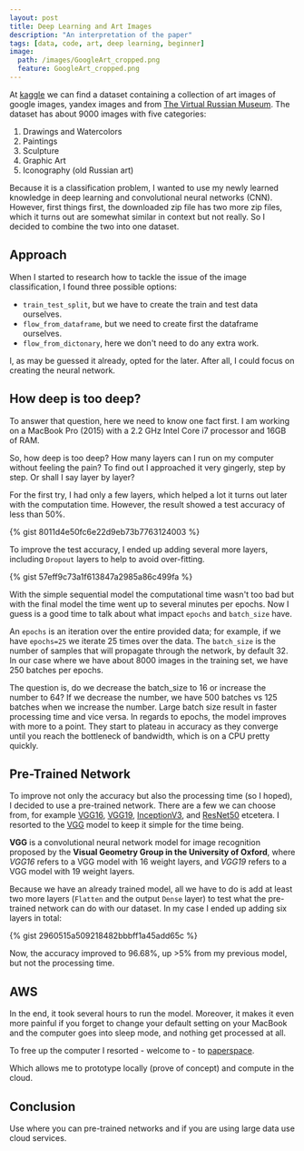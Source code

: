 ```yaml
---
layout: post
title: Deep Learning and Art Images
description: "An interpretation of the paper"
tags: [data, code, art, deep learning, beginner]
image:
  path: /images/GoogleArt_cropped.png
  feature: GoogleArt_cropped.png
---
```


At [kaggle](https://www.kaggle.com) we can find a dataset containing a collection of art images of google images, yandex images and from [The Virtual Russian Museum](http://rusmuseumvrm.ru/collections/?lang=en). The dataset has about 9000 images with five categories:
1. Drawings and Watercolors
2. Paintings
3. Sculpture
4. Graphic Art
5. Iconography (old Russian art)

Because it is a classification problem, I wanted to use my newly learned knowledge in deep learning and convolutional neural networks (CNN). However, first things first, the downloaded zip file has two more zip files, which it turns out are somewhat similar in context but not really. So I decided to combine the two into one dataset.

## Approach

When I started to research how to tackle the issue of the image classification, I found three possible options: 
* `train_test_split`, but we have to create the train and test data ourselves.
* `flow_from_dataframe`, but we need to create first the dataframe ourselves.
* `flow_from_dictonary`, here we don't need to do any extra work.

I, as may be guessed it already, opted for the later. After all, I could focus on creating the neural network.

## How deep is too deep?

To answer that question, here we need to know one fact first. I am working on a MacBook Pro (2015) with a 2.2 GHz Intel Core i7 processor and 16GB of RAM. 

So, how deep is too deep? How many layers can I run on my computer without feeling the pain? To find out I approached it very gingerly, step by step. Or shall I say layer by layer? 

For the first try, I had only a few layers, which helped a lot it turns out later with the computation time. However, the result showed a test accuracy of less than 50%.

{% gist 8011d4e50fc6e22d9eb73b7763124003 %}

To improve the test accuracy, I ended up adding several more layers, including `Dropout` layers to help to avoid over-fitting.

{% gist 57eff9c73a1f613847a2985a86c499fa %}

With the simple sequential model the computational time wasn't too bad but with the final model the time went up to several minutes per epochs. Now I guess is a good time to talk about what impact `epochs` and `batch_size` have. 

An `epochs` is an iteration over the entire provided data; for example, if we have `epochs=25` we iterate 25 times over the data. The `batch_size` is the number of samples that will propagate through the network, by default 32. In our case where we have about 8000 images in the training set, we have 250 batches per epochs.

The question is, do we decrease the batch_size to 16 or increase the number to 64? If we decrease the number, we have 500 batches vs 125 batches when we increase the number. Large batch size result in faster processing time and vice versa. In regards to epochs, the model improves with more to a point. They start to plateau in accuracy as they converge until you reach the bottleneck of bandwidth, which is on a CPU pretty quickly.

## Pre-Trained Network

To improve not only the accuracy but also the processing time (so I hoped), I decided to use a pre-trained network. There are a few we can choose from, for example [VGG16](https://keras.io/applications/#vgg16), [VGG19](https://keras.io/applications/#vgg19), [InceptionV3](https://keras.io/applications/#inceptionv3), and [ResNet50](https://keras.io/applications/#resnet50) etcetera. I resorted to the [VGG](https://arxiv.org/abs/1409.1556) model to keep it simple for the time being. 

**VGG** is a convolutional neural network model for image recognition proposed by the **Visual Geometry Group in the University of Oxford**, where *VGG16* refers to a VGG model with 16 weight layers, and *VGG19* refers to a VGG model with 19 weight layers.

Because we have an already trained model, all we have to do is add at least two more layers (`Flatten` and the output `Dense` layer) to test what the pre-trained network can do with our dataset. In my case I ended up adding six layers in total:

{% gist 2960515a509218482bbbff1a45add65c %}

Now, the accuracy improved to 96.68%, up >5% from my previous model, but not the processing time.

## AWS

In the end, it took several hours to run the model. Moreover, it makes it even more painful if you forget to change your default setting on your MacBook and the computer goes into sleep mode, and nothing get processed at all.

To free up the computer I resorted - welcome to - to [paperspace](https://www.paperspace.com). 

Which allows me to prototype locally (prove of concept) and compute in the cloud.

## Conclusion

Use where you can pre-trained networks and if you are using large data use cloud services.



